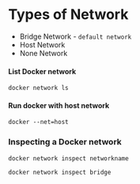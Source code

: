 # Types of Network
 * Bridge Network - `default network`
 * Host Network
 * None Network

#### List Docker network

    docker network ls

#### Run docker with host network

    docker --net=host 

### Inspecting a Docker network

    docker network inspect networkname

    docker network inspect bridge
